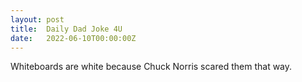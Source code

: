 ```yaml
---
layout: post
title:  Daily Dad Joke 4U
date:   2022-06-10T00:00:00Z
---
```

Whiteboards are white because Chuck Norris scared them that way.

